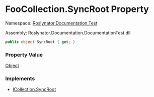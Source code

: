 # FooCollection\.SyncRoot Property

Namespace: [Roslynator.Documentation.Test](../../README.md)

Assembly: Roslynator\.Documentation\.DocumentationTest\.dll

```csharp
public object SyncRoot { get; }
```

### Property Value

[Object](https://docs.microsoft.com/en-us/dotnet/api/system.object)

### Implements

* [ICollection.SyncRoot](https://docs.microsoft.com/en-us/dotnet/api/system.collections.icollection.syncroot)


